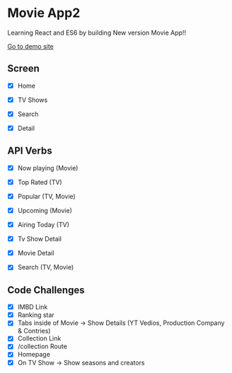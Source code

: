 # Movie App2

Learning React and ES6 by building New version Movie App!!

[Go to demo site](https://quirky-lovelace-0e60de.netlify.app/)

## Screen

- [x] Home
- [x] TV Shows
- [x] Search
- [x] Detail


## API Verbs

- [x] Now playing (Movie)
- [x] Top Rated (TV)
- [x] Popular (TV, Movie)
- [x] Upcoming (Movie)
- [x] Airing Today (TV)
- [x] Tv Show Detail
- [x] Movie Detail
- [x] Search (TV, Movie)


## Code Challenges

- [x] IMBD Link 
- [x] Ranking star
- [x] Tabs inside of Movie -> Show Details (YT Vedios, Production Company & Contries)
- [x] Collection Link
- [x] /collection Route
- [x] Homepage
- [x] On TV Show -> Show seasons and creators
